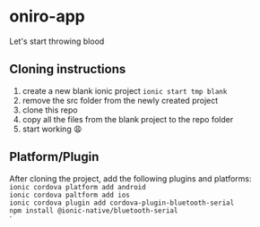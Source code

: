 # oniro-app
Let's start throwing blood


## Cloning instructions
1. create a new blank ionic project `ionic start tmp blank`
2. remove the src folder from the newly created project
3. clone this repo
4. copy all the files from the blank project to the repo folder
5. start working :weary:

## Platform/Plugin
After cloning the project, add the following plugins and platforms:<br>
`ionic cordova platform add android`<br>
`ionic cordova paltform add ios`<br>
`ionic cordova plugin add cordova-plugin-bluetooth-serial`<br>
`npm install @ionic-native/bluetooth-serial`<br>
`
